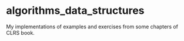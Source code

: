 # algorithms_data_structures
My implementations of examples and exercises from some chapters of CLRS book.
